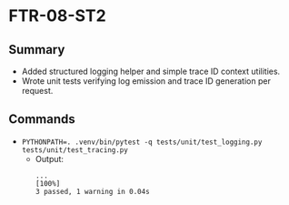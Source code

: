 # FTR-08-ST2

## Summary
- Added structured logging helper and simple trace ID context utilities.
- Wrote unit tests verifying log emission and trace ID generation per request.

## Commands
- `PYTHONPATH=. .venv/bin/pytest -q tests/unit/test_logging.py tests/unit/test_tracing.py`
  - Output:
    ```
    ...                                                                      [100%]
    3 passed, 1 warning in 0.04s
    ```
